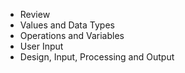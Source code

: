 * Review
* Values and Data Types 
* Operations and Variables
* User Input
* Design, Input, Processing and Output
